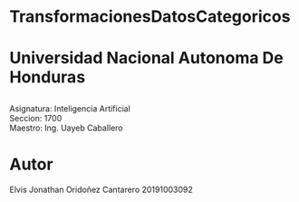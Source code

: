 # TransformacionesDatosCategoricos

# Universidad Nacional Autonoma De Honduras
##
Asignatura: Inteligencia Artificial       
Seccion: 1700        
Maestro: Ing. Uayeb Caballero
##

# Autor
Elvis Jonathan Oridoñez Cantarero  20191003092
